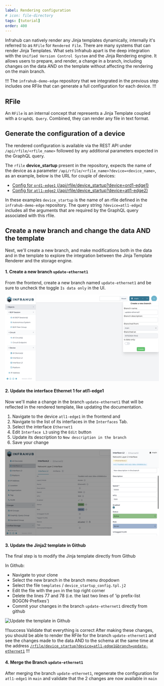 ```yaml
---
label: Rendering configuration
# icon: file-directory
tags: [tutorial]
order: 400
---
```


Infrahub can natively render any Jinja templates dynamically, internally it's referred to as `RFile` for `Rendered File`.
There are many systems that can render Jinja Templates. What sets Infrahub apart is the deep integration with the `Unified Version Control System` and the Jinja Rendering engine. It allows users to prepare, and render, a change in a branch, including changes on the data AND on the template without affecting the rendering on the main branch. 

!!!
The `infrahub-demo-edge` repository that we integrated in the previous step includes one RFile that can generate a full configuration for each device.
!!!

## RFile

An `RFile` is an internal concept that represents a Jinja Template coupled with a `GraphQL Query`. Combined, they can render any file in text format.

## Generate the configuration of a device

The rendered configuration is available via the REST API under `/api/rfile/<rfile_name>` followed by any additional parameters expected in the GraphQL query.

The `rfile` **device_startup** present in the repository, expects the name of the device as a parameter `/api/rfile/<rfile_name>?device=<device_name>`, as an example, below is the URL for couple of devices:

- [Config for `ord1-edge1` (/api/rfile/device_startup?device=ord1-edge1)](http://localhost:8000/api/rfile/device_startup?device=ord1-edge1)
- [Config for `atl1-edge2` (/api/rfile/device_startup?device=atl1-edge2)](http://localhost:8000/api/rfile/device_startup?device=atl1-edge2)

In these examples `device_startup` is the name of an rfile defined in the `infrahub-demo-edge` repository. The query string `?device=atl1-edge2` includes all the arguments that are required by the GraphQL query associated with this rfile.
## Create a new branch and change the data AND the template
Next, we'll create a new branch, and make modifications both in the data and in the template to explore the integration between the Jinja Template Renderer and the storage engine.

#### 1. Create a new branch `update-ethernet1`

From the frontend, create a new branch named `update-ethernet1` and be sure to uncheck the toggle `Is data only` in the UI.

![Create a new branch (not with Data Only)](../../media/tutorial/tutorial-6-git-integration.cy.ts/tutorial_6_branch_creation.png)

#### 2. Update the interface Ethernet 1 for atl1-edge1

Now we'll make a change in the branch `update-ethernet1` that will be reflected in the rendered template, like updating the documentation.

1. Navigate to the device `atl1-edge1` in the frontend and
2. Navigate to the list of its interfaces in the `Interfaces` Tab.
3. Select the interface `Ethernet1`
4. Edit `Interface L3` using the `Edit` button
5. Update its description to `New description in the branch`
6. Save your change

![Update the description for the interface Ethernet1](../../media/tutorial/tutorial-6-git-integration.cy.ts/tutorial_6_interface_update.png)

#### 3. Update the Jinja2 template in Github

The final step is to modify the Jinja template directly from Github

In Github:
- Navigate to your clone
- Select the new branch in the branch menu dropdown
- Select the file `templates` / `device_startup_config.tpl.j2`
- Edit the file with the `pen` in the top right corner
- Delete the lines 77 and 78 (i.e. the last two lines of 'ip prefix-list BOGON-Prefixes')
- Commit your changes in the branch `update-ethernet1` directly from github

![Update the template in Github](../../media/tutorial_rfile_update_jinja.gif)


!!!success Validate that everything is correct
After making these changes, you should be able to render the RFile for the branch `update-ethernet1` and see the changes made to the data AND to the schema at the same time at the address 
[`/rfile/device_startup?device=atl1-edge1&branch=update-ethernet1`](http://localhost:8000/api/rfile/device_startup?device=atl1-edge1&branch=update-ethernet1)
!!!

#### 4. Merge the Branch `update-ethernet1`

After merging the branch `update-ethernet1`, regenerate the configuration for `atl1-edge1` in `main` and validate that the 2 changes are now available in `main`
